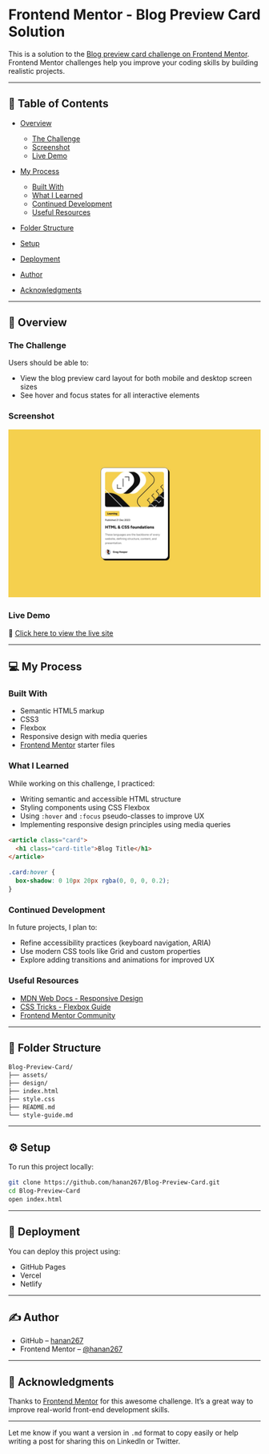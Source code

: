 # Frontend Mentor - Blog Preview Card Solution

This is a solution to the [Blog preview card challenge on Frontend Mentor](https://www.frontendmentor.io/challenges/blog-preview-card-ckPaj01IcS). Frontend Mentor challenges help you improve your coding skills by building realistic projects.

---

## 📑 Table of Contents

* [Overview](#overview)

  * [The Challenge](#the-challenge)
  * [Screenshot](#screenshot)
  * [Live Demo](#live-demo)
* [My Process](#my-process)

  * [Built With](#built-with)
  * [What I Learned](#what-i-learned)
  * [Continued Development](#continued-development)
  * [Useful Resources](#useful-resources)
* [Folder Structure](#folder-structure)
* [Setup](#setup)
* [Deployment](#deployment)
* [Author](#author)
* [Acknowledgments](#acknowledgments)

---

## 📝 Overview

### The Challenge

Users should be able to:

* View the blog preview card layout for both mobile and desktop screen sizes
* See hover and focus states for all interactive elements

### Screenshot

![Design preview for the Blog preview card coding challenge](./design/desktop-design.jpg)

### Live Demo

🔗 [Click here to view the live site](https://hanan267.github.io/Blog-Preview-Card/)

---

## 💻 My Process

### Built With

* Semantic HTML5 markup
* CSS3
* Flexbox
* Responsive design with media queries
* [Frontend Mentor](https://www.frontendmentor.io) starter files

### What I Learned

While working on this challenge, I practiced:

* Writing semantic and accessible HTML structure
* Styling components using CSS Flexbox
* Using `:hover` and `:focus` pseudo-classes to improve UX
* Implementing responsive design principles using media queries

```html
<article class="card">
  <h1 class="card-title">Blog Title</h1>
</article>
```

```css
.card:hover {
  box-shadow: 0 10px 20px rgba(0, 0, 0, 0.2);
}
```

### Continued Development

In future projects, I plan to:

* Refine accessibility practices (keyboard navigation, ARIA)
* Use modern CSS tools like Grid and custom properties
* Explore adding transitions and animations for improved UX

### Useful Resources

* [MDN Web Docs - Responsive Design](https://developer.mozilla.org/en-US/docs/Learn/CSS/CSS_layout/Responsive_Design)
* [CSS Tricks - Flexbox Guide](https://css-tricks.com/snippets/css/a-guide-to-flexbox/)
* [Frontend Mentor Community](https://www.frontendmentor.io/community)

---

## 📁 Folder Structure

```
Blog-Preview-Card/
├── assets/
├── design/
├── index.html
├── style.css
├── README.md
└── style-guide.md
```

---

## ⚙️ Setup

To run this project locally:

```bash
git clone https://github.com/hanan267/Blog-Preview-Card.git
cd Blog-Preview-Card
open index.html
```

---

## 🚀 Deployment

You can deploy this project using:

* GitHub Pages
* Vercel
* Netlify

---

## ✍️ Author

* GitHub – [hanan267](https://github.com/hanan267)
* Frontend Mentor – [@hanan267](https://www.frontendmentor.io/profile/hanan267)

---

## 🙏 Acknowledgments

Thanks to [Frontend Mentor](https://www.frontendmentor.io) for this awesome challenge. It’s a great way to improve real-world front-end development skills.

---

Let me know if you want a version in `.md` format to copy easily or help writing a post for sharing this on LinkedIn or Twitter.
